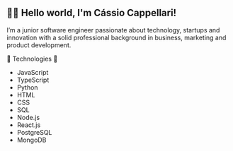 ## 👨‍🚀 Hello world, I'm Cássio Cappellari!

I’m a junior software engineer passionate about technology, startups and innovation with a solid professional background in business, marketing and product development.

🤖 Technologies 🚀

- JavaScript
- TypeScript
- Python
- HTML
- CSS
- SQL
- Node.js
- React.js
- PostgreSQL
- MongoDB
